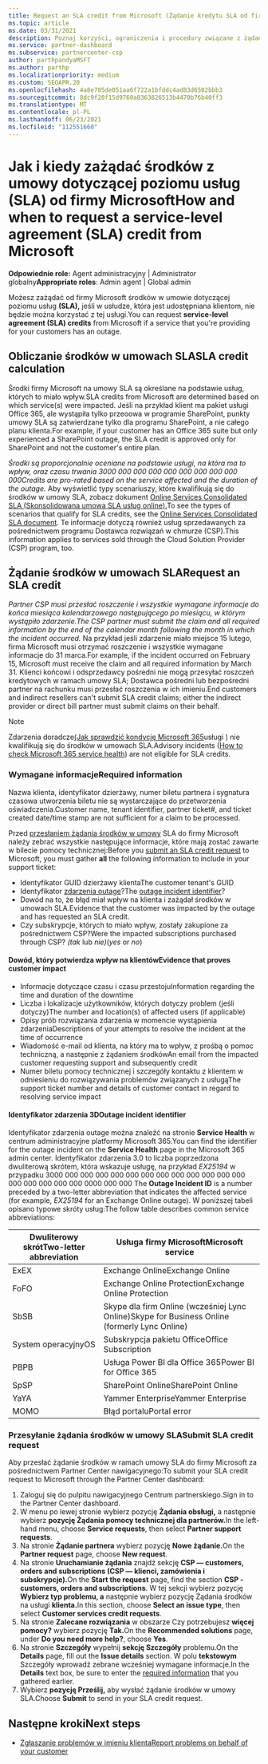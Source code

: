 ```yaml
---
title: Request an SLA credit from Microsoft (Żądanie kredytu SLA od firmy Microsoft)
ms.topic: article
ms.date: 03/31/2021
description: Poznaj korzyści, ograniczenia i procedury związane z żądaniem od firmy Microsoft środków w umowie dotyczącej poziomu usług (SLA), jeśli klienci wystąpią w przypadku usterek usługi.
ms.service: partner-dashboard
ms.subservice: partnercenter-csp
author: parthpandyaMSFT
ms.author: parthp
ms.localizationpriority: medium
ms.custom: SEOAPR.20
ms.openlocfilehash: 4a8e785de051aa6f722a1bfddc4ad83d6502bbb3
ms.sourcegitcommit: 8dc9f28f15d9760a8363826513b4470b76b40ff3
ms.translationtype: MT
ms.contentlocale: pl-PL
ms.lasthandoff: 06/23/2021
ms.locfileid: "112551660"
---
```

# <a name="how-and-when-to-request-a-service-level-agreement-sla-credit-from-microsoft"></a><span data-ttu-id="35d2a-103">Jak i kiedy zażądać środków z umowy dotyczącej poziomu usług (SLA) od firmy Microsoft</span><span class="sxs-lookup"><span data-stu-id="35d2a-103">How and when to request a service-level agreement (SLA) credit from Microsoft</span></span>

<span data-ttu-id="35d2a-104">**Odpowiednie role:** Agent administracyjny | Administrator globalny</span><span class="sxs-lookup"><span data-stu-id="35d2a-104">**Appropriate roles**: Admin agent | Global admin</span></span>

<span data-ttu-id="35d2a-105">Możesz zażądać od firmy Microsoft środków w umowie dotyczącej poziomu usług **(SLA),** jeśli w usłudze, która jest udostępniana klientom, nie będzie można korzystać z tej usługi.</span><span class="sxs-lookup"><span data-stu-id="35d2a-105">You can request **service-level agreement (SLA) credits** from Microsoft if a service that you're providing for your customers has an outage.</span></span>

## <a name="sla-credit-calculation"></a><span data-ttu-id="35d2a-106">Obliczanie środków w umowach SLA</span><span class="sxs-lookup"><span data-stu-id="35d2a-106">SLA credit calculation</span></span>

<span data-ttu-id="35d2a-107">Środki firmy Microsoft na umowy SLA są określane na podstawie usług, których to miało wpływ.</span><span class="sxs-lookup"><span data-stu-id="35d2a-107">SLA credits from Microsoft are determined based on which service(s) were impacted.</span></span> <span data-ttu-id="35d2a-108">Jeśli na przykład klient ma pakiet usługi Office 365, ale wystąpiła tylko przeoowa w programie SharePoint, punkty umowy SLA są zatwierdzane tylko dla programu SharePoint, a nie całego planu klienta.</span><span class="sxs-lookup"><span data-stu-id="35d2a-108">For example, if your customer has an Office 365 suite but only experienced a SharePoint outage, the SLA credit is approved only for SharePoint and not the customer's entire plan.</span></span>

<span data-ttu-id="35d2a-109">*Środki są proporcjonalnie oceniane na podstawie usługi, na która ma to wpływ, oraz czasu trwania 3000 000 000 000 000 000 000 000 000 000*</span><span class="sxs-lookup"><span data-stu-id="35d2a-109">*Credits are pro-rated based on the service affected and the duration of the outage.*</span></span> <span data-ttu-id="35d2a-110">Aby wyświetlić typy scenariuszy, które kwalifikują się do środków w umowy SLA, zobacz dokument [Online Services Consolidated SLA (Skonsolidowana umowa SLA usług online).](http://www.microsoftvolumelicensing.com/DocumentSearch.aspx?Mode=3&DocumentTypeId=37)</span><span class="sxs-lookup"><span data-stu-id="35d2a-110">To see the types of scenarios that qualify for SLA credits, see the [Online Services Consolidated SLA document](http://www.microsoftvolumelicensing.com/DocumentSearch.aspx?Mode=3&DocumentTypeId=37).</span></span> <span data-ttu-id="35d2a-111">Te informacje dotyczą również usług sprzedawanych za pośrednictwem programu Dostawca rozwiązań w chmurze (CSP).</span><span class="sxs-lookup"><span data-stu-id="35d2a-111">This information applies to services sold through the Cloud Solution Provider (CSP) program, too.</span></span>


## <a name="request-an-sla-credit"></a><span data-ttu-id="35d2a-112">Żądanie środków w umowach SLA</span><span class="sxs-lookup"><span data-stu-id="35d2a-112">Request an SLA credit</span></span>

<span data-ttu-id="35d2a-113">*Partner CSP musi przesłać roszczenie i wszystkie wymagane informacje do końca miesiąca kalendarzowego następującego po miesiącu, w którym wystąpiło zdarzenie.*</span><span class="sxs-lookup"><span data-stu-id="35d2a-113">*The CSP partner must submit the claim and all required information by the end of the calendar month following the month in which the incident occurred.*</span></span> <span data-ttu-id="35d2a-114">Na przykład jeśli zdarzenie miało miejsce 15 lutego, firma Microsoft musi otrzymać roszczenie i wszystkie wymagane informacje do 31 marca.</span><span class="sxs-lookup"><span data-stu-id="35d2a-114">For example, if the incident occurred on February 15, Microsoft must receive the claim and all required information by March 31.</span></span> <span data-ttu-id="35d2a-115">Klienci końcowi i odsprzedawcy pośredni nie mogą przesyłać roszczeń kredytowych w ramach umowy SLA; Dostawca pośredni lub bezpośredni partner na rachunku musi przesłać roszczenia w ich imieniu.</span><span class="sxs-lookup"><span data-stu-id="35d2a-115">End customers and indirect resellers can't submit SLA credit claims; either the indirect provider or direct bill partner must submit claims on their behalf.</span></span>

>[!NOTE]
><span data-ttu-id="35d2a-116">Zdarzenia doradcze[(Jak sprawdzić kondycję Microsoft 365](/microsoft-365/enterprise/view-service-health#incidents-and-advisories)usługi ) nie kwalifikują się do środków w umowach SLA.</span><span class="sxs-lookup"><span data-stu-id="35d2a-116">Advisory incidents ([How to check Microsoft 365 service health](/microsoft-365/enterprise/view-service-health#incidents-and-advisories)) are not eligible for SLA credits.</span></span>

### <a name="required-information"></a><span data-ttu-id="35d2a-117">Wymagane informacje</span><span class="sxs-lookup"><span data-stu-id="35d2a-117">Required information</span></span>

<span data-ttu-id="35d2a-118">Nazwa klienta, identyfikator dzierżawy, numer biletu partnera i sygnatura czasowa utworzenia biletu nie są wystarczające do przetworzenia oświadczenia.</span><span class="sxs-lookup"><span data-stu-id="35d2a-118">Customer name, tenant identifier, partner ticket#, and ticket created date/time stamp are not sufficient for a claim to be processed.</span></span>

<span data-ttu-id="35d2a-119">Przed [przesłaniem żądania środków w umowy](#submit-sla-credit-request)  SLA do firmy Microsoft należy zebrać wszystkie następujące informacje, które mają zostać zawarte w bilecie pomocy technicznej:</span><span class="sxs-lookup"><span data-stu-id="35d2a-119">Before you [submit an SLA credit request](#submit-sla-credit-request) to Microsoft, you must gather **all** the following information to include in your support ticket:</span></span>

- <span data-ttu-id="35d2a-120">Identyfikator GUID dzierżawy klienta</span><span class="sxs-lookup"><span data-stu-id="35d2a-120">The customer tenant's GUID</span></span>
- <span data-ttu-id="35d2a-121">Identyfikator [zdarzenia outage](#outage-incident-identifier)?</span><span class="sxs-lookup"><span data-stu-id="35d2a-121">The [outage incident identifier](#outage-incident-identifier)?</span></span>
- <span data-ttu-id="35d2a-122">Dowód na to, że błąd miał wpływ na klienta i zażądał środków w umowach SLA.</span><span class="sxs-lookup"><span data-stu-id="35d2a-122">Evidence that the customer was impacted by the outage and has requested an SLA credit.</span></span>
- <span data-ttu-id="35d2a-123">Czy subskrypcje, których to miało wpływ, zostały zakupione za pośrednictwem CSP?</span><span class="sxs-lookup"><span data-stu-id="35d2a-123">Were the impacted subscriptions purchased through CSP?</span></span> <span data-ttu-id="35d2a-124">*(tak* lub *nie)*</span><span class="sxs-lookup"><span data-stu-id="35d2a-124">(*yes* or *no*)</span></span>

#### <a name="evidence-that-proves-customer-impact"></a><span data-ttu-id="35d2a-125">Dowód, który potwierdza wpływ na klientów</span><span class="sxs-lookup"><span data-stu-id="35d2a-125">Evidence that proves customer impact</span></span>

- <span data-ttu-id="35d2a-126">Informacje dotyczące czasu i czasu przestoju</span><span class="sxs-lookup"><span data-stu-id="35d2a-126">Information regarding the time and duration of the downtime</span></span>
- <span data-ttu-id="35d2a-127">Liczba i lokalizacje użytkowników, których dotyczy problem (jeśli dotyczy)</span><span class="sxs-lookup"><span data-stu-id="35d2a-127">The number and location(s) of affected users (if applicable)</span></span>
- <span data-ttu-id="35d2a-128">Opisy prób rozwiązania zdarzenia w momencie wystąpienia zdarzenia</span><span class="sxs-lookup"><span data-stu-id="35d2a-128">Descriptions of your attempts to resolve the incident at the time of occurrence</span></span>
- <span data-ttu-id="35d2a-129">Wiadomość e-mail od klienta, na który ma to wpływ, z prośbą o pomoc techniczną, a następnie z żądaniem środków</span><span class="sxs-lookup"><span data-stu-id="35d2a-129">An email from the impacted customer requesting support and subsequently credit</span></span>
- <span data-ttu-id="35d2a-130">Numer biletu pomocy technicznej i szczegóły kontaktu z klientem w odniesieniu do rozwiązywania problemów związanych z usługą</span><span class="sxs-lookup"><span data-stu-id="35d2a-130">The support ticket number and details of customer contact in regard to resolving service impact</span></span>


#### <a name="outage-incident-identifier"></a><span data-ttu-id="35d2a-131">Identyfikator zdarzenia 3D</span><span class="sxs-lookup"><span data-stu-id="35d2a-131">Outage incident identifier</span></span>

<span data-ttu-id="35d2a-132">Identyfikator zdarzenia outage można znaleźć na stronie **Service Health** w centrum administracyjne platformy Microsoft 365.</span><span class="sxs-lookup"><span data-stu-id="35d2a-132">You can find the identifier for the outage incident on the **Service Health** page in the Microsoft 365 admin center.</span></span> <span data-ttu-id="35d2a-133">Identyfikator zdarzenia 3.0 to liczba poprzedzona dwuliterową skrótem, która wskazuje usługę, na przykład *EX25194* w przypadku 3000 000 000 000 000 000 000 000 000 000 000 000 000 000 000 000 000 000 0000 000 000 </span><span class="sxs-lookup"><span data-stu-id="35d2a-133">The **Outage Incident ID** is a number preceded by a two-letter abbreviation that indicates the affected service (for example, *EX25194* for an Exchange Online outage).</span></span> <span data-ttu-id="35d2a-134">W poniższej tabeli opisano typowe skróty usług:</span><span class="sxs-lookup"><span data-stu-id="35d2a-134">The follow table describes common service abbreviations:</span></span>

| <span data-ttu-id="35d2a-135">Dwuliterowy skrót</span><span class="sxs-lookup"><span data-stu-id="35d2a-135">Two-letter abbreviation</span></span> | <span data-ttu-id="35d2a-136">Usługa firmy Microsoft</span><span class="sxs-lookup"><span data-stu-id="35d2a-136">Microsoft service</span></span> |
| ----------------------- | ----------------- |
| <span data-ttu-id="35d2a-137">Ex</span><span class="sxs-lookup"><span data-stu-id="35d2a-137">EX</span></span> | <span data-ttu-id="35d2a-138">Exchange Online</span><span class="sxs-lookup"><span data-stu-id="35d2a-138">Exchange Online</span></span> |
| <span data-ttu-id="35d2a-139">Fo</span><span class="sxs-lookup"><span data-stu-id="35d2a-139">FO</span></span> | <span data-ttu-id="35d2a-140">Exchange Online Protection</span><span class="sxs-lookup"><span data-stu-id="35d2a-140">Exchange Online Protection</span></span> |
| <span data-ttu-id="35d2a-141">Sb</span><span class="sxs-lookup"><span data-stu-id="35d2a-141">SB</span></span> | <span data-ttu-id="35d2a-142">Skype dla firm Online (wcześniej Lync Online)</span><span class="sxs-lookup"><span data-stu-id="35d2a-142">Skype for Business Online (formerly Lync Online)</span></span> |
| <span data-ttu-id="35d2a-143">System operacyjny</span><span class="sxs-lookup"><span data-stu-id="35d2a-143">OS</span></span> | <span data-ttu-id="35d2a-144">Subskrypcja pakietu Office</span><span class="sxs-lookup"><span data-stu-id="35d2a-144">Office Subscription</span></span> |
| <span data-ttu-id="35d2a-145">PB</span><span class="sxs-lookup"><span data-stu-id="35d2a-145">PB</span></span> | <span data-ttu-id="35d2a-146">Usługa Power BI dla Office 365</span><span class="sxs-lookup"><span data-stu-id="35d2a-146">Power BI for Office 365</span></span> |
| <span data-ttu-id="35d2a-147">Sp</span><span class="sxs-lookup"><span data-stu-id="35d2a-147">SP</span></span> | <span data-ttu-id="35d2a-148">SharePoint Online</span><span class="sxs-lookup"><span data-stu-id="35d2a-148">SharePoint Online</span></span> |
| <span data-ttu-id="35d2a-149">Ya</span><span class="sxs-lookup"><span data-stu-id="35d2a-149">YA</span></span> | <span data-ttu-id="35d2a-150">Yammer Enterprise</span><span class="sxs-lookup"><span data-stu-id="35d2a-150">Yammer Enterprise</span></span> |
| <span data-ttu-id="35d2a-151">MO</span><span class="sxs-lookup"><span data-stu-id="35d2a-151">MO</span></span> | <span data-ttu-id="35d2a-152">Błąd portalu</span><span class="sxs-lookup"><span data-stu-id="35d2a-152">Portal error</span></span> |

### <a name="submit-sla-credit-request"></a><span data-ttu-id="35d2a-153">Przesyłanie żądania środków w umowy SLA</span><span class="sxs-lookup"><span data-stu-id="35d2a-153">Submit SLA credit request</span></span>

<span data-ttu-id="35d2a-154">Aby przesłać żądanie środków w ramach umowy SLA do firmy Microsoft za pośrednictwem Partner Center nawigacyjnego:</span><span class="sxs-lookup"><span data-stu-id="35d2a-154">To submit your SLA credit request to Microsoft through the Partner Center dashboard:</span></span>

1. <span data-ttu-id="35d2a-155">Zaloguj się do pulpitu nawigacyjnego Centrum partnerskiego.</span><span class="sxs-lookup"><span data-stu-id="35d2a-155">Sign in to the Partner Center dashboard.</span></span>
2. <span data-ttu-id="35d2a-156">W menu po lewej stronie wybierz pozycję **Żądania obsługi,** a następnie wybierz **pozycję Żądania pomocy technicznej dla partnerów.**</span><span class="sxs-lookup"><span data-stu-id="35d2a-156">In the left-hand menu, choose **Service requests**, then select **Partner support requests**.</span></span>
3. <span data-ttu-id="35d2a-157">Na stronie **Żądanie partnera** wybierz pozycję **Nowe żądanie.**</span><span class="sxs-lookup"><span data-stu-id="35d2a-157">On the **Partner request** page, choose **New request**.</span></span>
4. <span data-ttu-id="35d2a-158">Na stronie **Uruchamianie żądania** znajdź sekcję **CSP — customers, orders and subscriptions (CSP — klienci, zamówienia i subskrypcje).**</span><span class="sxs-lookup"><span data-stu-id="35d2a-158">On the **Start the request** page, find the section **CSP - customers, orders and subscriptions**.</span></span> <span data-ttu-id="35d2a-159">W tej sekcji wybierz pozycję **Wybierz typ problemu, a** następnie wybierz pozycję Żądania środków na usługi **klienta.**</span><span class="sxs-lookup"><span data-stu-id="35d2a-159">In this section, choose **Select an issue type**, then select **Customer services credit requests**.</span></span>
5. <span data-ttu-id="35d2a-160">Na stronie **Zalecane rozwiązania** w obszarze Czy potrzebujesz **więcej pomocy?** wybierz pozycję **Tak.**</span><span class="sxs-lookup"><span data-stu-id="35d2a-160">On the **Recommended solutions** page, under **Do you need more help?**, choose **Yes**.</span></span>
6. <span data-ttu-id="35d2a-161">Na stronie **Szczegóły** wypełnij **sekcję Szczegóły** problemu.</span><span class="sxs-lookup"><span data-stu-id="35d2a-161">On the **Details** page, fill out the **Issue details** section.</span></span> <span data-ttu-id="35d2a-162">W polu **tekstowym** Szczegóły wprowadź [](#required-information) zebrane wcześniej wymagane informacje.</span><span class="sxs-lookup"><span data-stu-id="35d2a-162">In the **Details** text box, be sure to enter the [required information](#required-information) that you gathered earlier.</span></span>
7. <span data-ttu-id="35d2a-163">Wybierz **pozycję Prześlij,** aby wysłać żądanie środków w umowy SLA.</span><span class="sxs-lookup"><span data-stu-id="35d2a-163">Choose **Submit** to send in your SLA credit request.</span></span>

## <a name="next-steps"></a><span data-ttu-id="35d2a-164">Następne kroki</span><span class="sxs-lookup"><span data-stu-id="35d2a-164">Next steps</span></span>

- [<span data-ttu-id="35d2a-165">Zgłaszanie problemów w imieniu klienta</span><span class="sxs-lookup"><span data-stu-id="35d2a-165">Report problems on behalf of your customer</span></span>](report-problems-on-behalf-of-a-customer.md)
